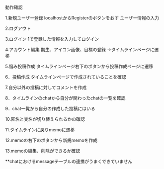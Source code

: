 動作確認

1.新規ユーザー登録
    localhostからRegisterのボタンをおす
    ユーザー情報の入力

2.ログアウト

3.ログイン
    1で登録した情報を入力してログイン

4.アカウント編集
    期生、アイコン画像、目標の登録
    →タイムラインページに遷移

5.悩み投稿作成
    タイムラインページ右下のボタンから投稿作成ページに遷移

6．投稿作成
    タイムラインページで作成されていることを確認

7.自分以外の投稿に対してコメントを作成

8．タイムラインのchatから自分が関わったchatの一覧を確認

9．chat一覧から自分の作成した投稿にはいる

10.匿名と実名が切り替えられるかの確認

11.タイムラインに戻りmemoに遷移

12.memoの右下のボタンから新規memoを作成

13.memoの編集、削除ができるか確認


**chatにおけるmessageテーブルの連携がうまくできていません


